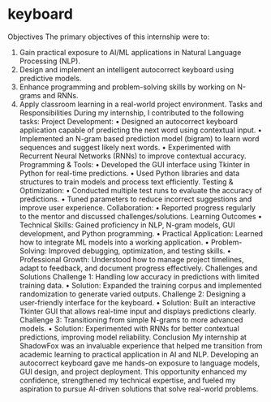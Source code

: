 # keyboard
Objectives
 The primary objectives of this internship were to:
1.	Gain practical exposure to AI/ML applications in Natural Language Processing (NLP).
2.	Design and implement an intelligent autocorrect keyboard using predictive models.
3.	Enhance programming and problem-solving skills by working on N-grams and RNNs.
4.	Apply classroom learning in a real-world project environment.
Tasks and Responsibilities
 During my internship, I contributed to the following tasks:
Project Development:
•	Designed an autocorrect keyboard application capable of predicting the next word using contextual input.
•	Implemented an N-gram based prediction model (bigram) to learn word sequences and suggest likely next words.
•	Experimented with Recurrent Neural Networks (RNNs) to improve contextual accuracy.
Programming & Tools:
•	Developed the GUI interface using Tkinter in Python for real-time predictions.
•	Used Python libraries and data structures to train models and process text efficiently.
Testing & Optimization:
•	Conducted multiple test runs to evaluate the accuracy of predictions.
•	Tuned parameters to reduce incorrect suggestions and improve user experience.
Collaboration:
•	Reported progress regularly to the mentor and discussed challenges/solutions.
Learning Outcomes
•	Technical Skills: Gained proficiency in NLP, N-gram models, GUI development, and Python programming.
•	Practical Application: Learned how to integrate ML models into a working application.
•	Problem-Solving: Improved debugging, optimization, and testing skills.
•	Professional Growth: Understood how to manage project timelines, adapt to feedback, and document progress effectively.
Challenges and Solutions
Challenge 1: Handling low accuracy in predictions with limited training data.
•	Solution: Expanded the training corpus and implemented randomization to generate varied outputs.
Challenge 2: Designing a user-friendly interface for the keyboard.
•	Solution: Built an interactive Tkinter GUI that allows real-time input and displays predictions clearly.
Challenge 3: Transitioning from simple N-grams to more advanced models.
•	Solution: Experimented with RNNs for better contextual predictions, improving model reliability.
Conclusion
My internship at ShadowFox was an invaluable experience that helped me transition from academic learning to practical application in AI and NLP. Developing an autocorrect keyboard gave me hands-on exposure to language models, GUI design, and project deployment. This opportunity enhanced my confidence, strengthened my technical expertise, and fueled my aspiration to pursue AI-driven solutions that solve real-world problems.

